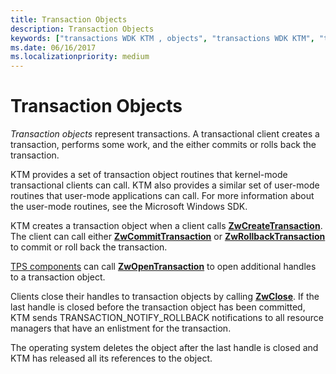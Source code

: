 ```yaml
---
title: Transaction Objects
description: Transaction Objects
keywords: ["transactions WDK KTM , objects", "transactions WDK KTM", "transactional clients WDK KTM , creating transactions", "Kernel Transaction Manager WDK , transactions", "KTM WDK , transactions", "transaction objects WDK KTM"]
ms.date: 06/16/2017
ms.localizationpriority: medium
---
```


# Transaction Objects


*Transaction objects* represent transactions. A transactional client creates a transaction, performs some work, and the either commits or rolls back the transaction.

KTM provides a set of transaction object routines that kernel-mode transactional clients can call. KTM also provides a similar set of user-mode routines that user-mode applications can call. For more information about the user-mode routines, see the Microsoft Windows SDK.

KTM creates a transaction object when a client calls [**ZwCreateTransaction**](/windows-hardware/drivers/ddi/wdm/nf-wdm-ntcreatetransaction). The client can call either [**ZwCommitTransaction**](/windows-hardware/drivers/ddi/wdm/nf-wdm-ntcommittransaction) or [**ZwRollbackTransaction**](/windows-hardware/drivers/ddi/wdm/nf-wdm-ntrollbacktransaction) to commit or roll back the transaction.

[TPS components](understanding-tps-components.md) can call [**ZwOpenTransaction**](/windows-hardware/drivers/ddi/wdm/nf-wdm-ntopentransaction) to open additional handles to a transaction object.

Clients close their handles to transaction objects by calling [**ZwClose**](/windows-hardware/drivers/ddi/ntifs/nf-ntifs-ntclose). If the last handle is closed before the transaction object has been committed, KTM sends TRANSACTION\_NOTIFY\_ROLLBACK notifications to all resource managers that have an enlistment for the transaction.

The operating system deletes the object after the last handle is closed and KTM has released all its references to the object.

 

